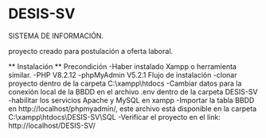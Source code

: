 # DESIS-SV

SISTEMA DE INFORMACIÓN.

proyecto creado para postulación a oferta laboral.

** Instalación ** 
  Precondición
    -Haber instalado Xampp o herramienta similar.
    -PHP V8.2.12
    -phpMyAdmin V5.2.1
  Flujo de instalación
    -clonar proyecto dentro de la carpeta C:\xampp\htdocs
    -Cambiar datos para la conexión local de la BBDD en el archivo .env dentro de la carpeta DESIS-SV
    -habilitar los servicios Apache y MySQL en xampp
    -Importar la tabla BBDD en http://localhost/phpmyadmin/, este archivo está disponible en la carpeta C:\xampp\htdocs\DESIS-SV\SQL
    -Verificar el proyecto en el link: http://localhost/DESIS-SV/
